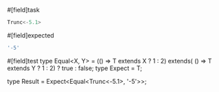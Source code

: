 #[field]task
```ts
Trunc<-5.1>
```

#[field]expected
```ts
'-5'
```

#[field]test
type Equal<X, Y> = (<T>() => T extends X ? 1 : 2) extends(
    <T>() => T extends Y ? 1 : 2) ? true : false;
type Expect<T extends true> = T;

type Result = Expect<Equal<Trunc<-5.1>, '-5'>>;
